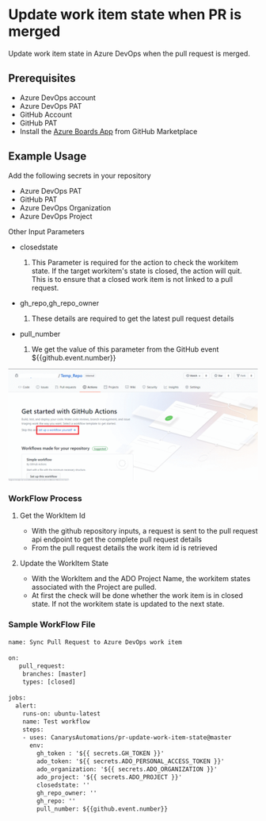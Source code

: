 # Update work item state when PR is merged

Update work item state in Azure DevOps when the pull request is merged. 

## Prerequisites

- Azure DevOps account
- Azure DevOps PAT
- GitHub Account
- GitHub PAT
- Install the [Azure Boards App](https://docs.microsoft.com/en-us/azure/devops/boards/github/install-github-app?view=azure-devops) from GitHub Marketplace

## Example Usage

Add the following secrets in your repository

- Azure DevOps PAT 
- GitHub PAT
- Azure DevOps Organization 
- Azure DevOps Project

Other Input Parameters

- closedstate
    1. This Parameter is required for the action to check the workitem state. If the target workitem's state is closed, the action will quit. This is to ensure that a closed work item is not linked to a pull request.

- gh_repo,gh_repo_owner
    1. These details are required to get the latest pull request details	

- pull_number
    1. We get the value of this parameter from the GitHub event ${{github.event.number}}

![Alt Text](./assets/gifs/workflow.gif)	

### WorkFlow Process

1. Get the WorkItem Id

   - With the github repository inputs, a request is sent to the pull request api endpoint to get the complete pull request details
   - From the pull request details the work item id is retrieved

2. Update the WorkItem State

   - With the WorkItem and the ADO Project Name, the workitem states associated with the Project are pulled. 
   - At first the check will be done whether the work item is in closed state. If not the workitem state is updated to the next state.
   
### Sample WorkFlow File 

```
name: Sync Pull Request to Azure DevOps work item

on:
   pull_request:
    branches: [master]
    types: [closed]

jobs:
  alert:
    runs-on: ubuntu-latest
    name: Test workflow
    steps:       
    - uses: CanarysAutomations/pr-update-work-item-state@master
      env: 
        gh_token : '${{ secrets.GH_TOKEN }}'   
        ado_token: '${{ secrets.ADO_PERSONAL_ACCESS_TOKEN }}'
        ado_organization: '${{ secrets.ADO_ORGANIZATION }}'
        ado_project: '${{ secrets.ADO_PROJECT }}'
        closedstate: ''
        gh_repo_owner: ''
        gh_repo: ''
        pull_number: ${{github.event.number}} 
```
   




